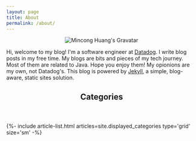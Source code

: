 ```yaml
---
layout: page
title: About
permalink: /about/
---
```


<p align="center">
  <img
    src="https://www.gravatar.com/avatar/e9760ae831cb65cf1b7453c98701aae1?s=100"
    alt="Mincong Huang's Gravatar" />
</p>

Hi, welcome to my blog! I'm a software engineer at [Datadog](https://www.datadoghq.com/). I write blog posts
in my free time. My blogs are bits and pieces of my tech journey. Most of them
are related to Java. Hope you enjoy them! My opionions are my own, not
Datadog's. This blog is powered by [Jekyll](https://jekyllrb.com/), a simple, blog-aware, static sites
solution.

<div class="layout--articles">
  <section class="my-5">
    <header><h2 id="categories">Categories</h2></header>
    {%- include article-list.html articles=site.displayed_categories type='grid' size='sm' -%}
  </section>
</div>
